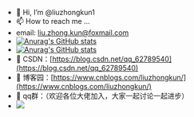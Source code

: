 - 👋 Hi, I’m @liuzhongkun1
- 📫 How to reach me ...
-    email: liu.zhong.kun@foxmail.com
-    [![Anurag's GitHub stats](https://github-readme-stats.vercel.app/api?username=liuzhongkun1&show_icons=true&theme=tokyonight&count_private=true)](https://github.com/anuraghazra/github-readme-stats)
-    [![Anurag's GitHub stats](https://github-readme-stats.vercel.app/api?username=liuzhongkun1)](https://github.com/anuraghazra/github-readme-stats)
- 👀 CSDN：[https://blog.csdn.net/qq_62789540](https://blog.csdn.net/qq_62789540)
- 🌱 博客园：[https://www.cnblogs.com/liuzhongkun/](https://www.cnblogs.com/liuzhongkun/)
- 🌱 qq群：（欢迎各位大佬加入，大家一起讨论一起进步）
- ![](https://fastly.jsdelivr.net/gh/liuzhongkun1/imgStore@master/20229/u9gvhryo5g1662720718912.png)
